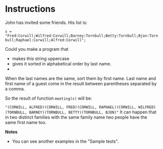 # Instructions
John has invited some friends. His list is:

``s = "Fred:Corwill;Wilfred:Corwill;Barney:Tornbull;Betty:Tornbull;Bjon:Tornbull;Raphael:Corwill;Alfred:Corwill";``

Could you make a program that
- makes this string uppercase
- gives it sorted in alphabetical order by last name.
- 
When the last names are the same, sort them by first name. Last name and first name of a guest come in the result between parentheses separated by a comma.

So the result of function ``meeting(s)`` will be:

``"(CORWILL, ALFRED)(CORWILL, FRED)(CORWILL, RAPHAEL)(CORWILL, WILFRED)(TORNBULL, BARNEY)(TORNBULL, BETTY)(TORNBULL, BJON)"``
It can happen that in two distinct families with the same family name two people have the same first name too.

**Notes**
- You can see another examples in the "Sample tests".
